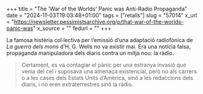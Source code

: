 +++
title = "The 'War of the Worlds' Panic was Anti-Radio Propaganda"
date = "2024-11-03T19:03:48+01:00"
tags = ["retalls"]
slug = "57014"
x_url = "https://newsletter.pessimistsarchive.org/p/that-war-of-the-worlds-panic-was"
x_source = ""
fedurl = ""
+++

La famosa histèria col·lectiva per l’emissió d’una adaptació radiofònica de *La guerra dels mons* d’H. G. Wells no va existir mai. Era una notícia falsa, propaganda manipuladora dels diaris contra un mitja nou: la ràdio.

> Certament, es va contagiar el pànic per una estranya invasió que venia del cel i suposava una amenaça existencial, però no als carrers o a les cases dels Estats Units d’Amèrica, sinó a les redaccions dels diaris, i no eren extraterrestres sinó la ràdio.
